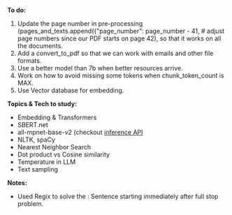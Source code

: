 **To do:**
1. Update the page number in pre-processing (pages_and_texts.append({"page_number": page_number - 41,  # adjust page numbers since our PDF starts on page 42), so that it works on all the documents.
2. Add a convert_to_pdf so that we can work with emails and other file formats.
3. Use a better model than 7b when better resources arrive.
4. Work on how to avoid missing some tokens when chunk_token_count is MAX.
5. Use Vector database for embedding.

**Topics & Tech to study:**
- Embedding & Transformers
- SBERT.net
- all-mpnet-base-v2 (checkout [inference API](https://huggingface.co/sentence-transformers/all-mpnet-base-v2)
- NLTK, spaCy
- Nearest Neighbor Search
- Dot product vs Cosine similarity
- Temperature in LLM
- Text sampling

**Notes:**
- Used Regix to solve the : Sentence starting immediately after full stop problem.
